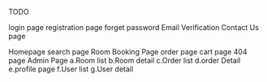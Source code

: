 TODO

login page
registration page
forget password
Email Verification
Contact Us page

Homepage
search page
Room Booking Page
order page
cart page
404 page
Admin Page
a.Room list
b.Room detail
c.Order list
d.order Detail
e.profile page
f.User list
g.User detail
